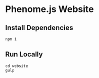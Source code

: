 # Phenome.js Website

## Install Dependencies

```
npm i
```

## Run Locally

```
cd website
gulp
```
